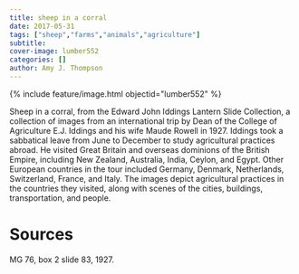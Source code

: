 ```yaml
---
title: sheep in a corral
date: 2017-05-31
tags: ["sheep","farms","animals","agriculture"]
subtitle: 
cover-image: lumber552
categories: []
author: Amy J. Thompson
---
```


{% include feature/image.html objectid="lumber552" %}

Sheep in a corral, from the Edward John Iddings Lantern Slide Collection, a collection of images from an international trip by Dean of the College of Agriculture E.J. Iddings and his wife Maude Rowell in 1927. Iddings took a sabbatical leave from June to December to study agricultural practices abroad. He visited Great Britain and overseas dominions of the British Empire, including New Zealand, Australia, India, Ceylon, and Egypt. Other European countries in the tour included Germany, Denmark, Netherlands, Switzerland, France, and Italy. The images depict agricultural practices in the countries they visited, along with scenes of the cities, buildings, transportation, and people.

# Sources

MG 76, box 2 slide 83, 1927.